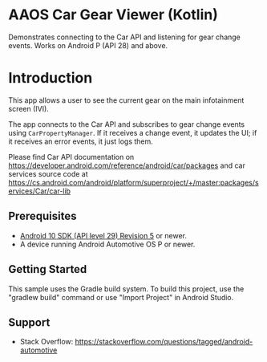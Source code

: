 AAOS Car Gear Viewer (Kotlin)
===========================================
Demonstrates connecting to the Car API and listening for gear change events. Works on
Android P (API 28) and above.

Introduction
============
This app allows a user to see the current gear on the main infotainment screen (IVI).

The app connects to the Car API and subscribes to gear change events using `CarPropertyManager`.
If it receives a change event, it updates the UI; if it receives an error events, it just logs them.

Please find Car API documentation on https://developer.android.com/reference/android/car/packages
and car services source code at
https://cs.android.com/android/platform/superproject/+/master:packages/services/Car/car-lib

Prerequisites
--------------

- [Android 10 SDK (API level 29) Revision 5](https://developer.android.com/studio/releases/platforms#10) or newer.
- A device running Android Automotive OS P or newer.

Getting Started
---------------
This sample uses the Gradle build system. To build this project, use the
"gradlew build" command or use "Import Project" in Android Studio.

Support
-------

- Stack Overflow: https://stackoverflow.com/questions/tagged/android-automotive
